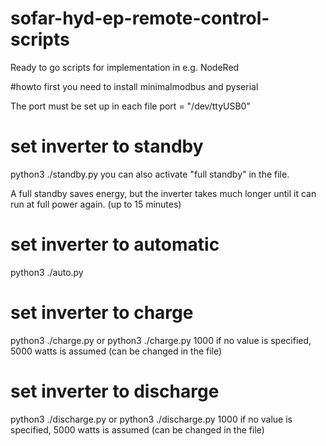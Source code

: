 # sofar-hyd-ep-remote-control-scripts
Ready to go scripts for implementation in e.g. NodeRed

#howto
first you need to install minimalmodbus and pyserial

The port must be set up in each file
port = "/dev/ttyUSB0"

# set inverter to standby
python3 ./standby.py
you can also activate "full standby" in the file.

A full standby saves energy, but the inverter takes much longer until it can run at full power again. (up to 15 minutes)

# set inverter to automatic
python3 ./auto.py

# set inverter to charge
python3 ./charge.py
or
python3 ./charge.py 1000
if no value is specified, 5000 watts is assumed
(can be changed in the file)

# set inverter to discharge
python3 ./discharge.py
or
python3 ./discharge.py 1000
if no value is specified, 5000 watts is assumed
(can be changed in the file)
